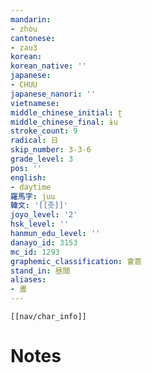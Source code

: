 ```yaml
---
mandarin:
- zhòu
cantonese:
- zau3
korean:
korean_native: ''
japanese:
- CHUU
japanese_nanori: ''
vietnamese:
middle_chinese_initial: ʈ
middle_chinese_final: ɨu
stroke_count: 9
radical: 日
skip_number: 3-3-6
grade_level: 3
pos: ''
english:
- daytime
羅馬字: juu
韓文: '[[줏]]'
joyo_level: '2'
hsk_level: ''
hanmun_edu_level: ''
danayo_id: 3153
mc_id: 1293
graphemic_classification: 會意
stand_in: 昼間
aliases:
- 晝
---
```

```meta-bind-embed
[[nav/char_info]]
```

# Notes
